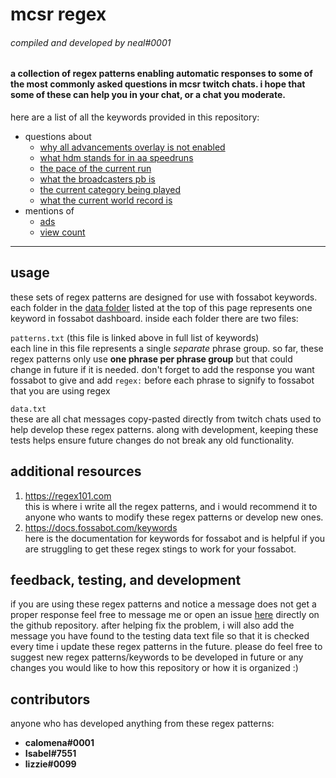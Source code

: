 # mcsr regex
###### *compiled and developed by neal#0001*
#### a collection of regex patterns enabling automatic responses to some of the most commonly asked questions in mcsr twitch chats. i hope that some of these can help you in your chat, or a chat you moderate.

here are a list of all the keywords provided in this repository:
+ questions about
	+ [why all advancements overlay is not enabled][aa-overlay]
	+ [what hdm stands for in aa speedruns][hdm]
	+ [the pace of the current run][pace]
	+ [what the broadcasters pb is][pb]
	+ [the current category being played][category]
	+ [what the current world record is][wr]
+ mentions of
	+ [ads][ads]
	+ [view count][view-count]
---

## usage
these sets of regex patterns are designed for use with fossabot keywords. 
each folder in the [data folder][data] listed at the top of this page represents one keyword in fossabot dashboard.
inside each folder there are two files:

`patterns.txt` (this file is linked above in full list of keywords)  
each line in this file represents a single *separate* phrase group.
so far, these regex patterns only use **one phrase per phrase group** but that could change in future if it is needed.
don't forget to add the response you want fossabot to give and add `regex:` before each phrase to signify to fossabot that you are using regex

`data.txt`  
these are all chat messages copy-pasted directly from twitch chats used to help develop these regex patterns.
along with development, keeping these tests helps ensure future changes do not break any old functionality.

## additional resources
1) <https://regex101.com>  
this is where i write all the regex patterns, and i would recommend it to anyone who wants to modify these regex patterns or develop new ones.
2) <https://docs.fossabot.com/keywords>  
here is the documentation for keywords for fossabot and is helpful if you are struggling to get these regex stings to work for your fossabot.

## feedback, testing, and development
if you are using these regex patterns and notice a message does not get a proper response feel free to message me or open an issue [here][issues] directly on the github repository. 
after helping fix the problem, i will also add the message you have found to the testing data text file so that it is checked every time i update these regex patterns in the future. 
please do feel free to suggest new regex patterns/keywords to be developed in future or any changes you would like to how this repository or how it is organized :)

## contributors
anyone who has developed anything from these regex patterns:

+ **calomena#0001**
+ **Isabel#7551**
+ **lizzie#0099**

[aa-overlay]: https://github.com/nealxm/mcsr-regex/blob/master/data/aa-overlay/patterns.txt
[hdm]: https://github.com/nealxm/mcsr-regex/blob/master/data/hdm/patterns.txt
[pace]: https://github.com/nealxm/mcsr-regex/blob/master/data/pace/patterns.txt
[pb]: https://github.com/nealxm/mcsr-regex/blob/master/data/pb/patterns.txt
[category]: https://github.com/nealxm/mcsr-regex/blob/master/data/category/patterns.txt
[wr]: https://github.com/nealxm/mcsr-regex/blob/master/data/wr/patterns.txt

[ads]: https://github.com/nealxm/mcsr-regex/blob/master/data/ads/patterns.txt
[view-count]: https://github.com/nealxm/mcsr-regex/blob/master/data/view-count/patterns.txt

[data]: https://github.com/nealxm/mcsr-regex/tree/master/data
[issues]: https://github.com/nealxm/mcsr-regex/issues
